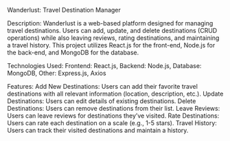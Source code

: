 Wanderlust: Travel Destination Manager

Description: Wanderlust is a web-based platform designed for managing travel destinations. Users can add, update, and delete destinations (CRUD operations) while also leaving reviews, rating destinations, and maintaining a travel history. This project utilizes React.js for the front-end, Node.js for the back-end, and MongoDB for the database.

Technologies Used: Frontend: React.js, Backend: Node.js, Database: MongoDB, Other: Express.js, Axios

Features:
Add New Destinations: Users can add their favorite travel destinations with all relevant information (location, description, etc.).
Update Destinations: Users can edit details of existing destinations.
Delete Destinations: Users can remove destinations from their list.
Leave Reviews: Users can leave reviews for destinations they’ve visited.
Rate Destinations: Users can rate each destination on a scale (e.g., 1-5 stars).
Travel History: Users can track their visited destinations and maintain a history.
